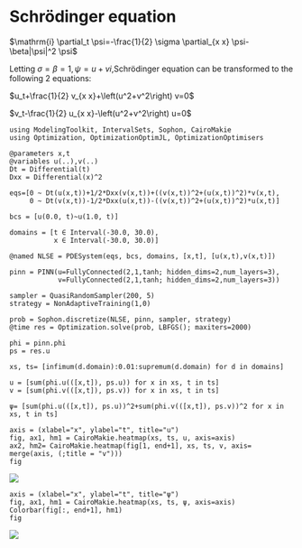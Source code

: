 # Schrödinger equation

$\mathrm{i} \partial_t \psi=-\frac{1}{2} \sigma \partial_{x x} \psi-\beta|\psi|^2 \psi$

Letting $\sigma=\beta=1, \psi=u+v i$,Schrödinger equation can be transformed to the following 2 equations:

$u_t+\frac{1}{2} v_{x x}+\left(u^2+v^2\right) v=0$

$v_t-\frac{1}{2} u_{x x}-\left(u^2+v^2\right) u=0$



```@example Schrödinger
using ModelingToolkit, IntervalSets, Sophon, CairoMakie
using Optimization, OptimizationOptimJL, OptimizationOptimisers

@parameters x,t
@variables u(..),v(..)
Dt = Differential(t)
Dxx = Differential(x)^2

eqs=[0 ~ Dt(u(x,t))+1/2*Dxx(v(x,t))+((v(x,t))^2+(u(x,t))^2)*v(x,t),
     0 ~ Dt(v(x,t))-1/2*Dxx(u(x,t))-((v(x,t))^2+(u(x,t))^2)*u(x,t)]

bcs = [u(0.0, t)~u(1.0, t)]

domains = [t ∈ Interval(-30.0, 30.0),
           x ∈ Interval(-30.0, 30.0)]

@named NLSE = PDESystem(eqs, bcs, domains, [x,t], [u(x,t),v(x,t)])
```

```@example Schrödinger
pinn = PINN(u=FullyConnected(2,1,tanh; hidden_dims=2,num_layers=3),
            v=FullyConnected(2,1,tanh; hidden_dims=2,num_layers=3))
            
sampler = QuasiRandomSampler(200, 5)
strategy = NonAdaptiveTraining(1,0)

prob = Sophon.discretize(NLSE, pinn, sampler, strategy)
@time res = Optimization.solve(prob, LBFGS(); maxiters=2000)
```

```@example Schrödinger
phi = pinn.phi
ps = res.u

xs, ts= [infimum(d.domain):0.01:supremum(d.domain) for d in domains]

u = [sum(phi.u(([x,t]), ps.u)) for x in xs, t in ts]
v = [sum(phi.v(([x,t]), ps.v)) for x in xs, t in ts]

ψ= [sum(phi.u(([x,t]), ps.u))^2+sum(phi.v(([x,t]), ps.v))^2 for x in xs, t in ts]

axis = (xlabel="x", ylabel="t", title="u")
fig, ax1, hm1 = CairoMakie.heatmap(xs, ts, u, axis=axis)
ax2, hm2= CairoMakie.heatmap(fig[1, end+1], xs, ts, v, axis= merge(axis, (;title = "v")))
fig
```
![](https://upload-images.jianshu.io/upload_images/17163699-8f3dd890bf850a8e.png?imageMogr2/auto-orient/strip%7CimageView2/2/w/1240)

```@example Schrödinger
axis = (xlabel="x", ylabel="t", title="ψ")
fig, ax1, hm1 = CairoMakie.heatmap(xs, ts, ψ, axis=axis)
Colorbar(fig[:, end+1], hm1)
fig
```
![](https://upload-images.jianshu.io/upload_images/17163699-f3b6c02988a6abd0.png?imageMogr2/auto-orient/strip%7CimageView2/2/w/1240)
